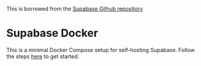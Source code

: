 This is borrowed from the [Supabase Github repository](https://github.com/supabase/supabase/tree/master/docker)

# Supabase Docker

This is a minimal Docker Compose setup for self-hosting Supabase. Follow the steps [here](https://supabase.com/docs/guides/hosting/docker) to get started.
